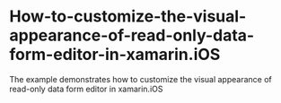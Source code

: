 # How-to-customize-the-visual-appearance-of-read-only-data-form-editor-in-xamarin.iOS
The example demonstrates how to customize the visual appearance of read-only data form editor in xamarin.iOS
